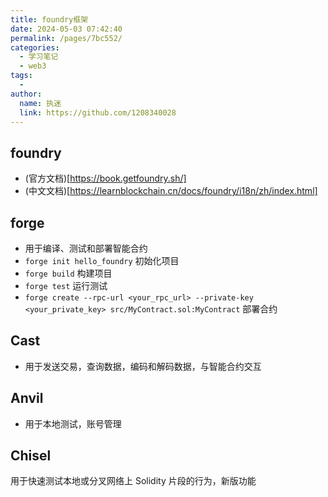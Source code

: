 ```yaml
---
title: foundry框架
date: 2024-05-03 07:42:40
permalink: /pages/7bc552/
categories:
  - 学习笔记
  - web3
tags:
  - 
author: 
  name: 执迷
  link: https://github.com/1208340028
---
```

## foundry
- (官方文档)[https://book.getfoundry.sh/]
- (中文文档)[https://learnblockchain.cn/docs/foundry/i18n/zh/index.html]

## forge 
- 用于编译、测试和部署智能合约
- `forge init hello_foundry` 初始化项目
- `forge build` 构建项目
- `forge test` 运行测试
- `forge create --rpc-url <your_rpc_url> --private-key <your_private_key> src/MyContract.sol:MyContract` 部署合约
## Cast
- 用于发送交易，查询数据，编码和解码数据，与智能合约交互
## Anvil
- 用于本地测试，账号管理
## Chisel
用于快速测试本地或分叉网络上 Solidity 片段的行为，新版功能